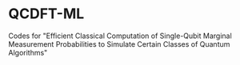 # QCDFT-ML
Codes for "Efficient Classical Computation of Single-Qubit Marginal Measurement Probabilities to Simulate Certain Classes of Quantum Algorithms"
